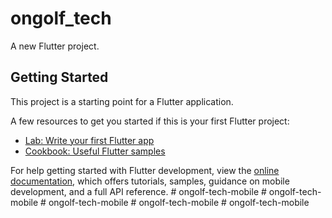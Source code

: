 # ongolf_tech

A new Flutter project.

## Getting Started

This project is a starting point for a Flutter application.

A few resources to get you started if this is your first Flutter project:

- [Lab: Write your first Flutter app](https://docs.flutter.dev/get-started/codelab)
- [Cookbook: Useful Flutter samples](https://docs.flutter.dev/cookbook)

For help getting started with Flutter development, view the
[online documentation](https://docs.flutter.dev/), which offers tutorials,
samples, guidance on mobile development, and a full API reference.
#   o n g o l f - t e c h - m o b i l e  
 #   o n g o l f - t e c h - m o b i l e  
 #   o n g o l f - t e c h - m o b i l e  
 #   o n g o l f - t e c h - m o b i l e  
 #   o n g o l f - t e c h - m o b i l e  
 